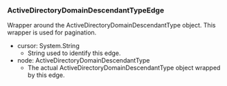### ActiveDirectoryDomainDescendantTypeEdge
Wrapper around the ActiveDirectoryDomainDescendantType object. This wrapper is used for pagination.

- cursor: System.String
  - String used to identify this edge.
- node: ActiveDirectoryDomainDescendantType
  - The actual ActiveDirectoryDomainDescendantType object wrapped by this edge.
